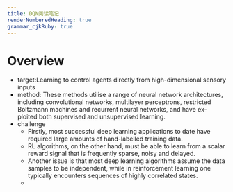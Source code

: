 ```yaml
---
title: DQN阅读笔记
renderNumberedHeading: true
grammar_cjkRuby: true
---
```


# Overview
- target:Learning to control agents directly from high-dimensional sensory inputs
- method: These methods utilise a range of neural network architectures, including convolutional networks, multilayer perceptrons, restricted Boltzmann machines and recurrent neural networks, and have ex-ploited both supervised and unsupervised learning.
- challenge
	- Firstly, most successful deep learning applications to date have required large amounts of hand-labelled training data.
	- RL algorithms, on the other hand, must be able to learn from a scalar reward signal that is frequently sparse, noisy and delayed.
	- Another issue is that most deep learning algorithms assume the data samples to be independent, while in reinforcement learning one typically encounters sequences of highly correlated states.
	- 